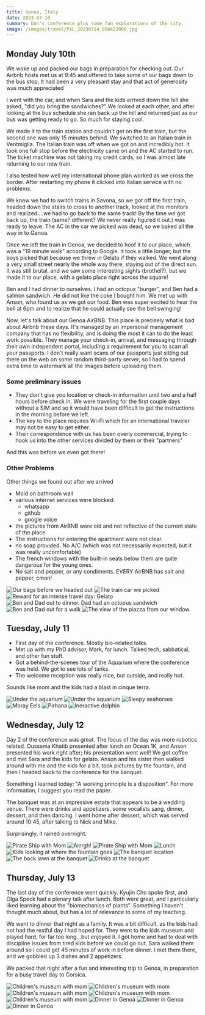 ```yaml
---
title: Genoa, Italy
date: 2023-07-10
summary: Dan's conference plus some fun explorations of the city.
image: /images/travel/PXL_20230714_050422000.jpg
---
```


## Monday July 10th

We woke up and packed our bags in preparation for checking out.  Our Airbnb hosts met us at 9:45 and offered to take some of our bags down to the bus stop.  It had been a very pleasant stay and that act of generosity was much appreciated

I went with the car, and when Sara and the kids arrived down the hill she asked, "did you bring the sandwiches?" We looked at each other, and after looking at the bus schedule she ran back up the hill and returned just as our bus was getting ready to go.  So much for staying cool.

We made it to the train station and couldn't get on the first train, but the second one was only 15 minutes behind.  We switched to an Italian train in Ventmiglia.  The Italian train was off when we got on and incredibly hot.  It took one full stop before the electricity came on and the AC started to run.  The ticket machine was not taking my credit cards, so I was almost late returning to our new train.

I also tested how well my international phone plan worked as we cross the border. After restarting my phone it clicked into Italian service with no problems.

We knew we had to switch trains in Savona, so we got off the first train, headed down the stairs to cross to another track, looked at the monitors and realized....we had to go back to the same track!  By the time we got back up, the train (same? different?  We never really figured it out.) was ready to leave.  The AC in the car we picked was dead, so we baked all the way in to Genoa.

Once we left the train in Genoa, we decided to hoof it to our place, which was a "19 minute walk" according to Google.  It took a little longer, but the boys picked that because we threw in Gelato if they walked.  We went along a very small street nearly the whole way there, staying out of the direct sun.  It was still brutal, and we saw some interesting sights (brothel?), but we made it to our place, with a gelato place right across the square!

Ben and I had dinner to ourselves.  I had an octopus "burger", and Ben had a salmon sandwich.  He did not like the coke I bought him.  We met up with Anson, who found us as we got our food.  Ben was super excited to hear the bell at 6pm and to realize that he could actually see the bell swinging!

Now, let's talk about our Genoa AirBNB.  This place is precisely what is bad about Airbnb these days.  It's managed by an impersonal management company that has no flexibility, and is doing the most it can to do the least work possible.  They manage your check-in, arrival, and messaging through their own independent portal, including a requirement for you to scan all your passports.  I don't really want scans of our passports just sitting out there on the web on some random third-party server, so I had to spend extra time to watermark all the images before uploading them.

### Some preliminary issues

* They don't give you  location or check-in information until two and a half hours before check in.  We were traveling for the first couple days without a SIM and so it would have been difficult to get the instructions in the morning before we left.
* The key to the place requires Wi-Fi which for an international traveler may not be easy to get either.
* Their correspondence with us has been overly commercial, trying to hook us into the other services divided by them or their "partners"

And this was before we even got there!

### Other Problems

Other things we found out after we arrived

* Mold on bathroom wall
* various internet services were blocked:
    * whatsapp
    * github
    * google voice
* the pictures from AirBNB were old and not reflective of the current state of the place
* The instructions for entering the apartment were not clear.
* no soap provided.  No A/C (which was not necessarily expected, but it was really uncomfortable)
* The french windows with the built-in seats below them are quite dangerous for the young ones.
* No salt and pepper, or any condiments.  EVERY AirBNB has salt and pepper, cmon!

![Our bags before we headed out](/images/travel/PXL_20230710_071912119.jpg)
![The train car we picked](/images/travel/PXL_20230710_132102579.MP.jpg)
![Reward for an intense travel day: Gelato](/images/travel/PXL_20230710_145554633.jpg)
![Ben and Dad out to dinner.  Dad had an octopus sandwich](/images/travel/PXL_20230710_153222447.jpg)
![Ben and Dad out for a walk](/images/travel/PXL_20230710_161400646.jpg)
![The view of the piazza from our window.](/images/travel/PXL_20230710_181809770.jpg)

## Tuesday, July 11

* First day of the conference.  Mostly bio-related talks.
* Met up with my PhD advisor, Mark, for lunch.  Talked tech, sabbatical, and other fun stuff.
* Got a behind-the-scenes tour of the Aquarium where the conference was held.  We got to see lots of tanks.
* The welcome reception was really nice, but outside, and really hot.

Sounds like mom and the kids had a blast in cinque terra.

![Under the aquarium](/images/travel/PXL_20230711_151154793.MP.jpg)
![Under the aquarium](/images/travel/PXL_20230711_151505262.MP.jpg)
![Sleepy seahorses](/images/travel/PXL_20230711_154745115.jpg)
![Moray Eels](/images/travel/PXL_20230711_155118776.MP.jpg)
![Pirhana](/images/travel/PXL_20230711_161350738.jpg)
![Ineractive dolphin](/images/travel/PXL_20230711_162307999.MP.jpg)

## Wednesday, July 12

Day 2 of the conference was great.  The focus of the day was more robotics related.  Oussama Khatib presented after lunch on Ocean 1K, and Anson presented his work right after; his presentation went well!  We got coffee and met Sara and the kids for gelato.  Anson and his sister then walked around with me and the kids for a bit, took pictures by the fountain, and then I headed back to the conference for the banquet.

Something I learned today: "A working principle is a disposition".  For more information, I suggest you read the paper.

The banquet was at an impressive estate that appears to be a wedding venue.  There were drinks and appetizers, some vocalists sang, dinner, dessert, and then dancing.  I went home after dessert, which was served around 10:45, after talking to Nick and Mike.

Surprisingly, it rained overnight.

![Pirate Ship with Mom](/images/travel/PXL_20230712_082226861.MP.jpg)
![Arrrgh!](/images/travel/PXL_20230712_082758142.MP.jpg)
![Pirate Ship with Mom](/images/travel/PXL_20230712_083741347.jpg)
![Lunch](/images/travel/PXL_20230712_103023251.jpg)
![Kids looking at where the fountain goes](/images/travel/PXL_20230712_160215544.jpg)
![The banquet location](/images/travel/PXL_20230712_165049872.jpg)
![The back lawn at the banquet](/images/travel/PXL_20230712_165312620.jpg)
![Drinks at the banquet](/images/travel/PXL_20230712_175613867.jpg)

## Thursday, July 13

The last day of the conference went quickly.  Kyujin Cho spoke first, and Olga Speck had a plenary talk after lunch.  Both were great, and I particularly liked learning about the "biomechanics of plants".  Something I haven't thought much about, but has a lot of relevance to some of  my teaching.

We went to dinner that night as a family.  It was a bit difficult, as the kids had not had the restful day I had hoped for.  They went to the kids museum and played hard, for far too long...but enjoyed it.  I got home and had to deal with discipline issues from tired kids before we could go out.  Sara walked them around so I could get 45 minutes of work in before dinner.  I met them there, and we gobbled up 3 dishes and 2 appetizers.

We packed that night after a fun and interesting trip to Genoa, in preparation for a busy travel day to Corsica.

![Children's museum with mom](/images/travel/PXL_20230713_094430456.MP.jpg)
![Children's museum with mom](/images/travel/PXL_20230713_094447815.MP.jpg)
![Children's museum with mom](/images/travel/PXL_20230713_094719449.MP.jpg)
![Children's museum with mom](/images/travel/PXL_20230713_094754069.jpg)
![Children's museum with mom](/images/travel/PXL_20230713_095830165.jpg)
![Dinner in Genoa](/images/travel/PXL_20230713_172519365.jpg)
![Dinner in Genoa](/images/travel/PXL_20230713_172624296.jpg)
![Dinner in Genoa](/images/travel/PXL_20230713_173119541.jpg)
